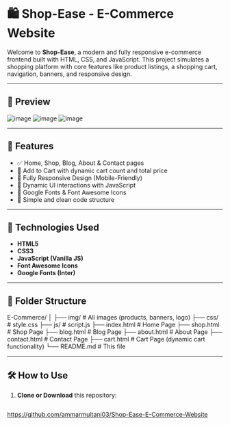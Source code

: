 # 🛍️ Shop-Ease - E-Commerce Website

Welcome to **Shop-Ease**, a modern and fully responsive e-commerce frontend built with HTML, CSS, and JavaScript. This project simulates a shopping platform with core features like product listings, a shopping cart, navigation, banners, and responsive design.

---

## 📸 Preview

![image](https://github.com/user-attachments/assets/20cbd9c9-7657-4737-9ec1-1491df96236e)
![image](https://github.com/user-attachments/assets/ae9a5e16-2127-4c72-9895-2c73afb5e703)
![image](https://github.com/user-attachments/assets/2df9a356-80de-4242-856a-a7d89c9b3bf6)



---

## 🚀 Features

- ✅ Home, Shop, Blog, About & Contact pages
- 🛒 Add to Cart with dynamic cart count and total price
- 📱 Fully Responsive Design (Mobile-Friendly)
- 🔄 Dynamic UI interactions with JavaScript
- 🎨 Google Fonts & Font Awesome Icons
- 🧾 Simple and clean code structure

---

## 🧱 Technologies Used

- **HTML5**
- **CSS3**
- **JavaScript (Vanilla JS)**
- **Font Awesome Icons**
- **Google Fonts (Inter)**

---

## 📁 Folder Structure

E-Commerce/
│
├── img/ # All images (products, banners, logo)
├── css/ # style.css
├── js/ # script.js
├── index.html # Home Page
├── shop.html # Shop Page
├── blog.html # Blog Page
├── about.html # About Page
├── contact.html # Contact Page
├── cart.html # Cart Page (dynamic cart functionality)
└── README.md # This file



---

## 🛠️ How to Use

1. **Clone or Download** this repository:
   ```bash
https://github.com/ammarmultani03/Shop-Ease-E-Commerce-Website

